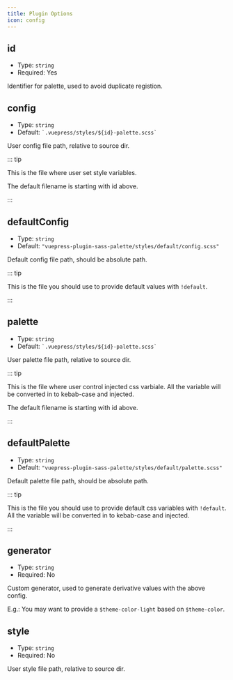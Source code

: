 ```yaml
---
title: Plugin Options
icon: config
---
```


## id

- Type: `string`
- Required: Yes

Identifier for palette, used to avoid duplicate registion.

## config

- Type: `string`
- Default: `` `.vuepress/styles/${id}-palette.scss` ``

User config file path, relative to source dir.

::: tip

This is the file where user set style variables.

The default filename is starting with id above.

:::

## defaultConfig

- Type: `string`
- Default: `"vuepress-plugin-sass-palette/styles/default/config.scss"`

Default config file path, should be absolute path.

::: tip

This is the file you should use to provide default values with `!default`.

:::

## palette

- Type: `string`
- Default: `` `.vuepress/styles/${id}-palette.scss` ``

User palette file path, relative to source dir.

::: tip

This is the file where user control injected css varbiale. All the variable will be converted in to kebab-case and injected.

The default filename is starting with id above.

:::

## defaultPalette

- Type: `string`
- Default: `"vuepress-plugin-sass-palette/styles/default/palette.scss"`

Default palette file path, should be absolute path.

::: tip

This is the file you should use to provide default css variables with `!default`. All the variable will be converted in to kebab-case and injected.

:::

## generator

- Type: `string`
- Required: No

Custom generator, used to generate derivative values with the above config.

E.g.: You may want to provide a `$theme-color-light` based on `$theme-color`.

## style

- Type: `string`
- Required: No

User style file path, relative to source dir.
